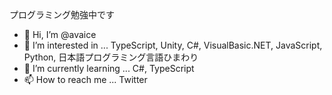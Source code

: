 プログラミング勉強中です<br>
- 👋 Hi, I’m @avaice
- 👀 I’m interested in ... TypeScript, Unity, C#, VisualBasic.NET, JavaScript, Python, 日本語プログラミング言語ひまわり
- 🌱 I’m currently learning ... C#, TypeScript
- 📫 How to reach me ... Twitter

<!---
avaice/avaice is a ✨ special ✨ repository because its `README.md` (this file) appears on your GitHub profile.
You can click the Preview link to take a look at your changes.
--->
